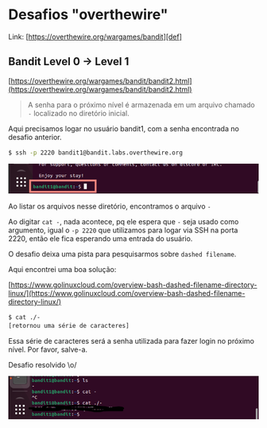 # Desafios "overthewire"

Link: [https://overthewire.org/wargames/bandit][def]

[def]: https://overthewire.org/wargames/bandit

## Bandit Level 0 → Level 1

[https://overthewire.org/wargames/bandit/bandit2.html](https://overthewire.org/wargames/bandit/bandit2.html)


> A senha para o próximo nível é armazenada em um arquivo chamado `-` localizado no diretório inicial.

Aqui precisamos logar no usuário bandit1, com a senha encontrada no desafio anterior.

```bash
$ ssh -p 2220 bandit1@bandit.labs.overthewire.org 
```

![usuario 01](../img/b01-user.png)

Ao listar os arquivos nesse diretório, encontramos o arquivo `-`

Ao digitar `cat -`, nada acontece, pq ele espera que `-` seja usado como argumento, igual o `-p 2220` que utilizamos para logar via SSH na porta 2220, então ele fica esperando uma entrada do usuário.

O desafio deixa uma pista para pesquisarmos sobre `dashed filename`.

Aqui encontrei uma boa solução: 

[https://www.golinuxcloud.com/overview-bash-dashed-filename-directory-linux/](https://www.golinuxcloud.com/overview-bash-dashed-filename-directory-linux/)

```bash
$ cat ./-
[retornou uma série de caracteres]
```

Essa série de caracteres será a senha utilizada para fazer login no próximo nível. Por favor, salve-a.

Desafio resolvido \o/

![desafio resolvido](../img/senhaB1.png)